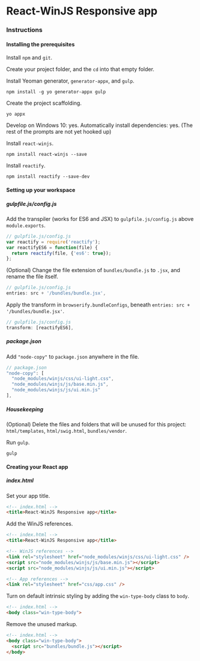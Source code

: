 React-WinJS Responsive app
============

### Instructions

#### Installing the prerequisites

Install `npm` and `git`.

Create your project folder, and the `cd` into that empty folder.

Install Yeoman generator, `generator-appx`, and `gulp`.
```
npm install -g yo generator-appx gulp
```

Create the project scaffolding.
```
yo appx
```
Develop on Windows 10: yes.
Automatically install dependencies: yes.
(The rest of the prompts are not yet hooked up)

Install `react-winjs`.
```
npm install react-winjs --save
```

Install `reactify`.
```
npm install reactify --save-dev
```

#### Setting up your workspace

##### gulpfile.js/config.js

Add the transpiler (works for ES6 and JSX) to `gulpfile.js/config.js` above `module.exports`.
```javascript
// gulpfile.js/config.js
var reactify = require('reactify');
var reactifyES6 = function(file) {
  return reactify(file, {'es6': true});
};
```

(Optional) Change the file extension of `bundles/bundle.js` to `.jsx`, and rename the file itself.
```javascript
// gulpfile.js/config.js
entries: src + '/bundles/bundle.jsx',
```

Apply the transform in `browserify.bundleConfigs`, beneath `entries: src + '/bundles/bundle.jsx'`.
```javascript
// gulpfile.js/config.js
transform: [reactifyES6],
```

##### package.json

Add `"node-copy"` to `package.json` anywhere in the file.
```javascript
// package.json
"node-copy": [
  "node_modules/winjs/css/ui-light.css",
  "node_modules/winjs/js/base.min.js",
  "node_modules/winjs/js/ui.min.js"
],
```

##### Housekeeping

(Optional) Delete the files and folders that will be unused for this project: `html/templates`, `html/swig.html`, `bundles/vendor`.

Run `gulp`.
```
gulp
```

#### Creating your React app

##### index.html

Set your app title.
```html
<!-- index.html -->
<title>React-WinJS Responsive app</title>
```

Add the WinJS references.
```html
<!-- index.html -->
<title>React-WinJS Responsive app</title>

<!-- WinJS references -->
<link rel="stylesheet" href="node_modules/winjs/css/ui-light.css" />
<script src="node_modules/winjs/js/base.min.js"></script>
<script src="node_modules/winjs/js/ui.min.js"></script>

<!-- App references -->
<link rel="stylesheet" href="css/app.css" />
```

Turn on default intrinsic styling by adding the `win-type-body` class to `body`.
```html
<!-- index.html -->
<body class="win-type-body">
```

Remove the unused markup.
```html
<!-- index.html -->
<body class="win-type-body">
  <script src="bundles/bundle.js"></script>
</body>
```
